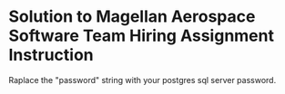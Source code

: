 ﻿# Solution to Magellan Aerospace Software Team Hiring Assignment Instruction

 Raplace the "password" string with your postgres sql server password.

